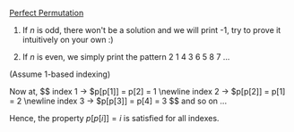 [Perfect Permutation](https://codeforces.com/problemset/problem/233/A)

1. If $n$ is odd, there won't be a solution and we will print -1, try to prove it intuitively on your own :)

2. If $n$ is even, we simply print the pattern 2 1 4 3 6 5 8 7 ...

(Assume 1-based indexing)

Now at,
$$
index 1 -> $p[p[1]] = p[2] = 1 \newline
index 2 -> $p[p[2]] = p[1] = 2 \newline
index 3 -> $p[p[3]] = p[4] = 3
$$
and so on ...

Hence, the property $p[p[i]] = i$ is satisfied for all indexes.

